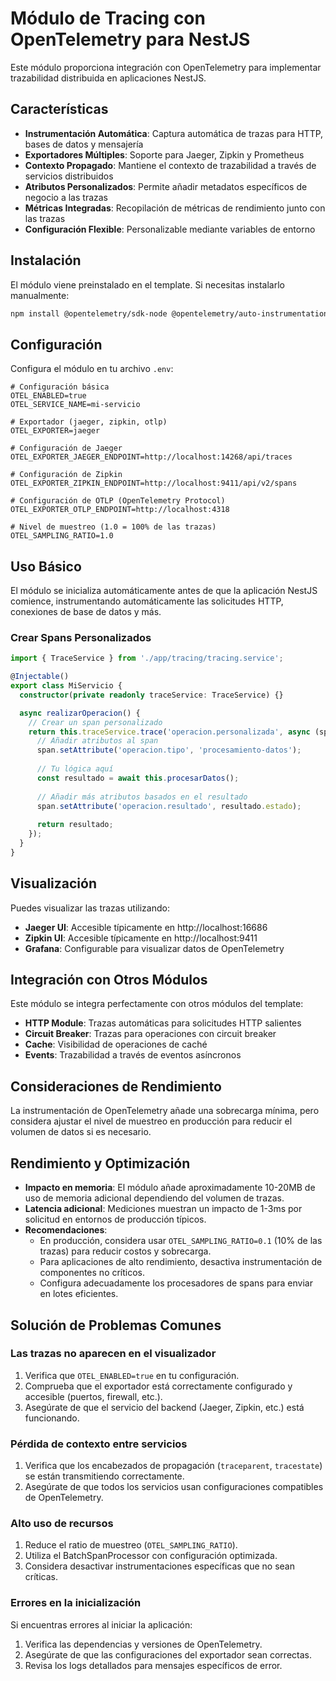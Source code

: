 # Módulo de Tracing con OpenTelemetry para NestJS

Este módulo proporciona integración con OpenTelemetry para implementar trazabilidad distribuida en aplicaciones NestJS.

## Características

- **Instrumentación Automática**: Captura automática de trazas para HTTP, bases de datos y mensajería
- **Exportadores Múltiples**: Soporte para Jaeger, Zipkin y Prometheus
- **Contexto Propagado**: Mantiene el contexto de trazabilidad a través de servicios distribuidos
- **Atributos Personalizados**: Permite añadir metadatos específicos de negocio a las trazas
- **Métricas Integradas**: Recopilación de métricas de rendimiento junto con las trazas
- **Configuración Flexible**: Personalizable mediante variables de entorno

## Instalación

El módulo viene preinstalado en el template. Si necesitas instalarlo manualmente:

```bash
npm install @opentelemetry/sdk-node @opentelemetry/auto-instrumentations-node @opentelemetry/exporter-trace-otlp-http @opentelemetry/exporter-metrics-otlp-http @opentelemetry/resources @opentelemetry/semantic-conventions @opentelemetry/sdk-metrics
```

## Configuración

Configura el módulo en tu archivo `.env`:

```env
# Configuración básica
OTEL_ENABLED=true
OTEL_SERVICE_NAME=mi-servicio

# Exportador (jaeger, zipkin, otlp)
OTEL_EXPORTER=jaeger

# Configuración de Jaeger
OTEL_EXPORTER_JAEGER_ENDPOINT=http://localhost:14268/api/traces

# Configuración de Zipkin
OTEL_EXPORTER_ZIPKIN_ENDPOINT=http://localhost:9411/api/v2/spans

# Configuración de OTLP (OpenTelemetry Protocol)
OTEL_EXPORTER_OTLP_ENDPOINT=http://localhost:4318

# Nivel de muestreo (1.0 = 100% de las trazas)
OTEL_SAMPLING_RATIO=1.0
```

## Uso Básico

El módulo se inicializa automáticamente antes de que la aplicación NestJS comience, instrumentando automáticamente las solicitudes HTTP, conexiones de base de datos y más.

### Crear Spans Personalizados

```typescript
import { TraceService } from './app/tracing/tracing.service';

@Injectable()
export class MiServicio {
  constructor(private readonly traceService: TraceService) {}

  async realizarOperacion() {
    // Crear un span personalizado
    return this.traceService.trace('operacion.personalizada', async (span) => {
      // Añadir atributos al span
      span.setAttribute('operacion.tipo', 'procesamiento-datos');
      
      // Tu lógica aquí
      const resultado = await this.procesarDatos();
      
      // Añadir más atributos basados en el resultado
      span.setAttribute('operacion.resultado', resultado.estado);
      
      return resultado;
    });
  }
}
```

## Visualización

Puedes visualizar las trazas utilizando:

- **Jaeger UI**: Accesible típicamente en http://localhost:16686
- **Zipkin UI**: Accesible típicamente en http://localhost:9411
- **Grafana**: Configurable para visualizar datos de OpenTelemetry

## Integración con Otros Módulos

Este módulo se integra perfectamente con otros módulos del template:

- **HTTP Module**: Trazas automáticas para solicitudes HTTP salientes
- **Circuit Breaker**: Trazas para operaciones con circuit breaker
- **Cache**: Visibilidad de operaciones de caché
- **Events**: Trazabilidad a través de eventos asíncronos

## Consideraciones de Rendimiento

La instrumentación de OpenTelemetry añade una sobrecarga mínima, pero considera ajustar el nivel de muestreo en producción para reducir el volumen de datos si es necesario.

## Rendimiento y Optimización

- **Impacto en memoria**: El módulo añade aproximadamente 10-20MB de uso de memoria adicional dependiendo del volumen de trazas.
- **Latencia adicional**: Mediciones muestran un impacto de 1-3ms por solicitud en entornos de producción típicos.
- **Recomendaciones**: 
  - En producción, considera usar `OTEL_SAMPLING_RATIO=0.1` (10% de las trazas) para reducir costos y sobrecarga.
  - Para aplicaciones de alto rendimiento, desactiva instrumentación de componentes no críticos.
  - Configura adecuadamente los procesadores de spans para enviar en lotes eficientes.

## Solución de Problemas Comunes

### Las trazas no aparecen en el visualizador

1. Verifica que `OTEL_ENABLED=true` en tu configuración.
2. Comprueba que el exportador está correctamente configurado y accesible (puertos, firewall, etc.).
3. Asegúrate de que el servicio del backend (Jaeger, Zipkin, etc.) está funcionando.

### Pérdida de contexto entre servicios

1. Verifica que los encabezados de propagación (`traceparent`, `tracestate`) se están transmitiendo correctamente.
2. Asegúrate de que todos los servicios usan configuraciones compatibles de OpenTelemetry.

### Alto uso de recursos

1. Reduce el ratio de muestreo (`OTEL_SAMPLING_RATIO`).
2. Utiliza el BatchSpanProcessor con configuración optimizada.
3. Considera desactivar instrumentaciones específicas que no sean críticas.

### Errores en la inicialización

Si encuentras errores al iniciar la aplicación:
1. Verifica las dependencias y versiones de OpenTelemetry.
2. Asegúrate de que las configuraciones del exportador sean correctas.
3. Revisa los logs detallados para mensajes específicos de error.